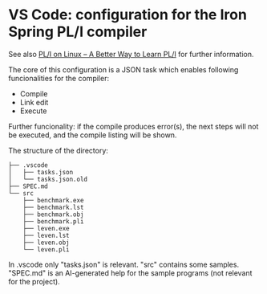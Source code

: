 <h1>VS Code: configuration for the Iron Spring PL/I compiler</h1>
 
See also [PL/I on Linux – A Better Way to Learn PL/I](https://www.linkedin.com/pulse/pli-linux-better-way-learn-gabor-markon-lxihf/?trackingId=teeQnykb%2FM%2B0fHgjnJx6Bg%3D%3D) for further information.

The core of this configuration is a JSON task which enables following funcionalities for the compiler:

- Compile  
- Link edit  
- Execute
  
Further funcionality: if the compile produces error(s), the next steps will not be executed, and the compile listing will be shown.

The structure of the directory:

```
├── .vscode
│   ├── tasks.json
│   └── tasks.json.old
├── SPEC.md
└── src
    ├── benchmark.exe
    ├── benchmark.lst
    ├── benchmark.obj
    ├── benchmark.pli
    ├── leven.exe
    ├── leven.lst
    ├── leven.obj
    └── leven.pli
```

In .vscode only "tasks.json" is relevant. 
"src" contains some samples. 
"SPEC.md" is an AI-generated help for the sample programs (not relevant for the project).

